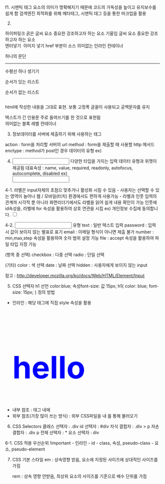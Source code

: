 f1. 시맨틱 태그
  요소의 의미가 명확해지기 때문에 코드의 가독성을 높이고 유지보수를 쉽게 함
  검색엔진 최적화를 위해 메타태그, 시맨틱 태그 등을 통한 마크업을 활용

2. 
  <a></a> 하이퍼링크
  <b></b> 굵은 글씨 요소
  <strong></strong> 중요한 강조하고자 하는 요소
  <i></i> 기울임 글씨 요소
  <em></em> 중요한 강조하고자 하는 요소
  <br> 엔터넣기
  <img> 이미지 넣기 href 부분이 소스
  <span></span> 의미없는 인라인 컨테이너
  <p></p> 하나의 문단
  <hr> 수평선 하나 생기기
  <ol></ol> 순서가 있는 리스트
  <ul></ul> 순서가 없는 리스트
  <pre></pre> html에 작성한 내용을 그대로 표현. 보통 고정폭 글꼴이 사용되고 공백문자를 유지
  <blockquote></blockquote> 텍스트가 긴 인용문 주로 들여쓰기를 한 것으로 표현됨
  <div></div> 의미없는 블록 레벨 컨테이너

3. <form> 정보데이터를 서버에 제출하기 위해 사용하는 태그
  action : form을 처리할 서버의 url
  method : form을 제출할 때 사용할 http 메서드
  enctype : method가 post인 경우 데이터의 유형
  ex) <form action="/search" method="GET"></form>

4. <input> 다양한 타입을 가지는 입력 데이터 유형과 위젯이 제공됨
  대표속성 : name, value, required, readonly, autofocus, autocomplete, disabled
  ex) <form action="/search" method="GET">
        <input type="text" name="q"></form>

4-1. <label> 
  라벨은 input자체의 초점으 맞추거나 활성화 시킬 수 있음
    - 사용자는 선택할 수 있는 영역이 늘어나 웹 / 모바일(터치) 환경에서도 편하게 사용가능
    - 라벨과 인풋 임력의 관계까 시각적 뿐 아니라 화면리더기에서도 라벨을 읽어 쉽게 내용 확인이 가능
  인풋에 id속성을, 라벨에 for 속성을 활용하여 상호 연관을 시킴
  ex) <label for="agreement">개인정보 수집에 동의합니다.</label>
      <input type="checkbox" name="agreement" id="agreement">

4-2. <input> 유형
  text : 일반 텍스트 입력
  password : 입력 시 값이 보이지 않는 별표로 표기
  email : 이메일 형식이 아니면 제출 불가
  number : min,max,step 속성을 활용하여 숫자 범위 설정 가능
  file : accept 속성을 활용하여 파일 타입 지정 가능

  (항목 중 선택)
  checkbox : 다중 선택
  radio : 단일 선택

  (기타)
  color : 색 선택
  date : 날짜 선택
  hidden : 사용자에게 보이지 않는 input

  참고 : http://developer.mozilla.org/ko/docs/Web/HTML/Element/Input

5. CSS
  선택자 h1  선언 color:blue; 속성font-size: 값 15px;
    h1{
    color: blue;
    font-size: 15px;
  }
  정의 방법 
  - 인라인 : 해당 태그에 직접 style 속성을 활용
    <h1 style="color:blue; font-size: 100px;">hello</h1>
  - 내부 참조 : <head> 태그 내에 <style>에 지정
    <style>
      h1{
        color:blue;
        font-size: 100px;
      }
      </style>
  - 외부 참조(가장 많이 쓰는 방식) : 외부 CSS파일을 <head>내 <link>를 통해 불러오기

6. CSS Selectors
  클래스 선택자 : .div
  id 선택자 : #div
  자식 결합자 : .div > p
  자손 결합자 : .div p
  전체 선택자 : *
  요소 선택자 : div

6-1. CSS 적용 우선순위
  !important - 인라인 - id - class, 속성, pseudo-class - 요소, pseudo-element

7. CSS 기본 스타일
   em : 상속영향 받음, 요소에 지정된 사이즈에 상대적인 사이즈를 가짐
  
   rem : 상속 영향 안받음, 최상위 요소의 사이즈를 기준으로 배수 단위를 가짐




